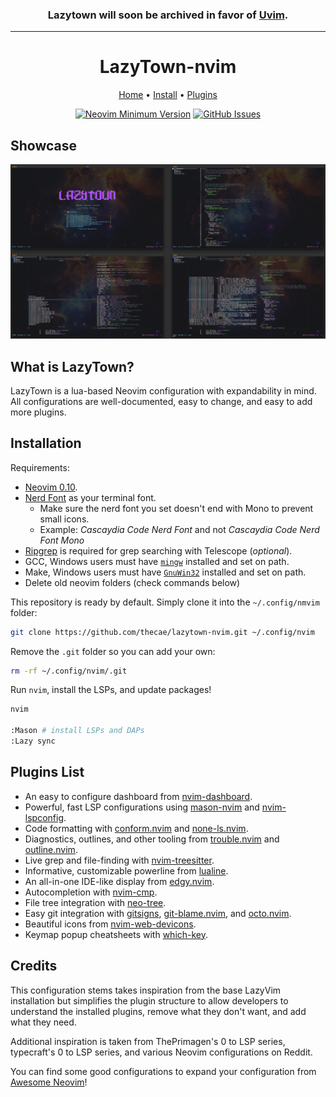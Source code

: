 <h3 align="center">Lazytown will soon be archived in favor of <a href="https://github.com/vim-universe/Uvim">Uvim</a>.</h2>

<hr>

<h1 align="center">LazyTown-nvim</h1>

<div align="center">
    <a href="https://github.com/thecae/lazytown-nvim">Home</a>
    <span>•</span>
    <a href="#installation">Install</a>
    <span>•</span>
    <a href="#plugins-list">Plugins</a>
</div>

<div align="center">

[![Neovim Minimum Version](https://img.shields.io/badge/Neovim-0.10-blueviolet.svg?style=flat-square&logo=Neovim&color=90E59A&logoColor=white)](https://github.com/neovim/neovim)
[![GitHub Issues](https://img.shields.io/github/issues/coleellis/lazytown-nvim.svg?style=flat-square&label=Issues&color=d77982)](https://github.com/thecae/lazytown-nvim/issues)

</div>

## Showcase

![LazyTown](./images/lazytown.png)

## What is LazyTown?

LazyTown is a lua-based Neovim configuration with expandability in mind. All configurations are well-documented, easy to change, and easy to add more plugins.

## Installation

Requirements:

- [Neovim 0.10](https://github.com/neovim/neovim/releases/tag/v0.10.0).
- [Nerd Font](https://www.nerdfonts.com/) as your terminal font.
  - Make sure the nerd font you set doesn't end with Mono to prevent small icons.
  - Example: _Cascaydia Code Nerd Font_ and not _Cascaydia Code Nerd Font Mono_
- [Ripgrep](https://github.com/BurntSushi/ripgrep) is required for grep searching with Telescope (_optional_).
- GCC, Windows users must have [`mingw`](http://mingw-w64.org/downloads) installed and set on path.
- Make, Windows users must have [`GnuWin32`](https://sourceforge.net/projects/gnuwin32) installed and set on path.
- Delete old neovim folders (check commands below)

This repository is ready by default. Simply clone it into the `~/.config/nmvim` folder:

```bash
git clone https://github.com/thecae/lazytown-nvim.git ~/.config/nvim
```

Remove the `.git` folder so you can add your own:

```bash
rm -rf ~/.config/nvim/.git
```

Run `nvim`, install the LSPs, and update packages!

```bash
nvim

:Mason # install LSPs and DAPs
:Lazy sync
```

## Plugins List

- An easy to configure dashboard from [nvim-dashboard](https://github.com/nvimdev/dashboard-nvim).
- Powerful, fast LSP configurations using [mason-nvim](https://github.com/williamboman/mason.nvim) and [nvim-lspconfig](https://github.com/neovim/nvim-lspconfig).
- Code formatting with [conform.nvim](https://github.com/stevearc/conform.nvim) and [none-ls.nvim](https://github.com/nvimtools/none-ls.nvim).
- Diagnostics, outlines, and other tooling from [trouble.nvim](https://github.com/folke/trouble.nvim) and [outline.nvim](https://github.com/hedyhli/outline.nvim).
- Live grep and file-finding with [nvim-treesitter](https://github.com/nvim-treesitter/nvim-treesitter).
- Informative, customizable powerline from [lualine](https://github.com/nvim-lualine/lualine.nvim).
- An all-in-one IDE-like display from [edgy.nvim](https://github.com/folke/edgy.nvim).
- Autocompletion with [nvim-cmp](https://github.com/hrsh7th/nvim-cmp).
- File tree integration with [neo-tree](https://github.com/nvim-neo-tree/neo-tree.nvim).
- Easy git integration with [gitsigns](https://github.com/lewis6991/gitsigns.nvim), [git-blame.nvim](https://github.com/f-person/git-blame.nvim), and [octo.nvim](https://github.com/pwntester/octo.nvim).
- Beautiful icons from [nvim-web-devicons](https://github.com/nvim-tree/nvim-web-devicons).
- Keymap popup cheatsheets with [which-key](https://github.com/folke/which-key.nvim).

## Credits

This configuration stems takes inspiration from the base LazyVim installation but simplifies the plugin structure to allow developers to understand the installed plugins, remove what they don't want, and add what they need.

Additional inspiration is taken from ThePrimagen's 0 to LSP series, typecraft's 0 to LSP series, and various Neovim configurations on Reddit.

You can find some good configurations to expand your configuration from [Awesome Neovim](https://github.com/rockerBOO/awesome-neovim)!
